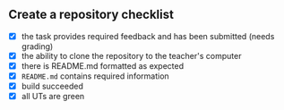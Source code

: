## Create a repository checklist

- [x] the task provides required feedback and has been submitted (needs grading)
- [x] the ability to clone the repository to the teacher's computer
- [x] there is README.md formatted as expected
- [x] `README.md` contains required information
- [x] build succeeded
- [x] all UTs are green
